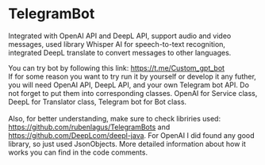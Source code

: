 # TelegramBot
Integrated with OpenAI API and DeepL API, support audio and video messages, used library Whisper AI for speech-to-text recognition, integrated DeepL translate to convert messages to other languages.

You can try bot by following this link: https://t.me/Custom_gpt_bot <br/>
If for some reason you want to try run it by yourself or develop it any futher, you will need OpenAI API, DeepL API, and your own Telegram bot API. 
Do not forget to put them into corresponding classes. OpenAI for Service class, DeepL for Translator class, Telegram bot for Bot class. <br/><br/>
Also, for better understanding, make sure to check libriries used: https://github.com/rubenlagus/TelegramBots and https://github.com/DeepLcom/deepl-java. 
For OpenAI I did found any good library, so just used JsonObjects.
More detailed information about how it works you can find in the code comments. 
